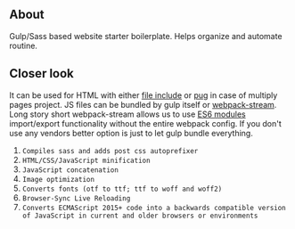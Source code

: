 ## About

Gulp/Sass based website starter boilerplate. Helps organize and automate routine.

## Closer look

It can be used for HTML with either [file include](https://dev.to/caiojhonny/html-includes-with-gulp-js-2def) or [pug](https://pugjs.org/api/getting-started.html) in case of multiply pages project. JS files can be bundled by gulp itself or [webpack-stream](https://www.npmjs.com/package/webpack-stream). Long story short webpack-stream allows us to use [ES6 modules](https://webpack.js.org/api/module-methods/) import/export functionality without the entire webpack config. If you don't use any vendors better option is just to let gulp bundle everything.

1. `Compiles sass and adds post css autoprefixer`
2. `HTML/CSS/JavaScript minification`
3. `JavaScript concatenation`
4. `Image optimization`
5. `Converts fonts (otf to ttf; ttf to woff and woff2)`
6. `Browser-Sync Live Reloading`
7. `Converts ECMAScript 2015+ code into a backwards compatible version of JavaScript in current and older browsers or environments`
